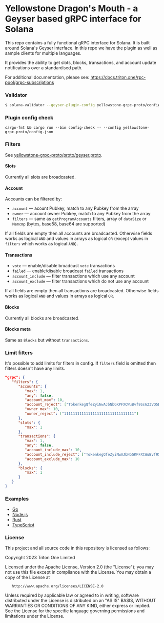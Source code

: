 # Yellowstone Dragon's Mouth - a Geyser based gRPC interface for Solana

This repo contains a fully functional gRPC interface for Solana. It is built around Solana's Geyser interface. In this repo we have the plugin as well as sample clients for multiple languages.

It provides the ability to get slots, blocks, transactions, and account update notifications over a standardised path. 

For additional documentation,  please see: https://docs.triton.one/rpc-pool/grpc-subscriptions

### Validator

```bash
$ solana-validator --geyser-plugin-config yellowstone-grpc-proto/config.json
```

### Plugin config check

```
cargo-fmt && cargo run --bin config-check -- --config yellowstone-grpc-proto/config.json
```

### Filters

See [yellowstone-grpc-proto/proto/geyser.proto](yellowstone-grpc-proto/proto/geyser.proto).

#### Slots

Currently all slots are broadcasted.

#### Account

Accounts can be filtered by:

   - `account` — acount Pubkey, match to any Pubkey from the array
   - `owner` — account owner Pubkey, match to any Pubkey from the array
   - `filters` — same as `getProgramAccounts` filters, array of `dataSize` or `Memcmp` (bytes, base58, base64 are supported)

If all fields are empty then all accounts are broadcasted. Otherwise fields works as logical `AND` and values in arrays as logical `OR` (except values in `filters` which works as logical `AND`).

#### Transactions

   - `vote` — enable/disable broadcast `vote` transactions
   - `failed` — enable/disable broadcast `failed` transactions
   - `account_include` — filter transactions which use any account
   - `account_exclude` — filter transactions which do not use any account

If all fields are empty then all transactions are broadcasted. Otherwise fields works as logical `AND` and values in arrays as logical `OR`.

#### Blocks

Currently all blocks are broadcasted.

#### Blocks meta

Same as `Blocks` but without `transactions`.

### Limit filters

It's possible to add limits for filters in config. If `filters` field is omitted then filters doesn't have any limits.

```json
"grpc": {
   "filters": {
      "accounts": {
         "max": 1,
         "any": false,
         "account_max": 10,
         "account_reject": ["TokenkegQfeZyiNwAJbNbGKPFXCWuBvf9Ss623VQ5DA"],
         "owner_max": 10,
         "owner_reject": ["11111111111111111111111111111111"]
      },
      "slots": {
         "max": 1
      },
      "transactions": {
         "max": 1,
         "any": false,
         "account_include_max": 10,
         "account_include_reject": ["TokenkegQfeZyiNwAJbNbGKPFXCWuBvf9Ss623VQ5DA"],
         "account_exclude_max": 10
      },
      "blocks": {
         "max": 1
      }
   }
}
```

### Examples

   - [Go](examples/golang)
   - [Node.js](examples/nodejs)
   - [Rust](examples/rust)
   - [TypeScript](examples/typescript)

### License

This project and all source code in this repository is licensed as follows:

   Copyright 2023 Triton One Limited
   
   Licensed under the Apache License, Version 2.0 (the "License");
   you may not use this file except in compliance with the License.
   You may obtain a copy of the License at

       http://www.apache.org/licenses/LICENSE-2.0

   Unless required by applicable law or agreed to in writing, software
   distributed under the License is distributed on an "AS IS" BASIS,
   WITHOUT WARRANTIES OR CONDITIONS OF ANY KIND, either express or implied.
   See the License for the specific language governing permissions and
   limitations under the License.
